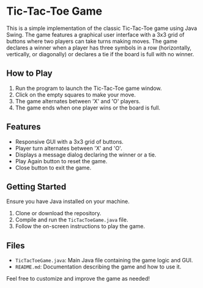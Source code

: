 # Tic-Tac-Toe Game

This is a simple implementation of the classic Tic-Tac-Toe game using Java Swing. The game features a graphical user interface with a 3x3 grid of buttons where two players can take turns making moves. The game declares a winner when a player has three symbols in a row (horizontally, vertically, or diagonally) or declares a tie if the board is full with no winner.

## How to Play

1. Run the program to launch the Tic-Tac-Toe game window.
2. Click on the empty squares to make your move.
3. The game alternates between 'X' and 'O' players.
4. The game ends when one player wins or the board is full.

## Features

- Responsive GUI with a 3x3 grid of buttons.
- Player turn alternates between 'X' and 'O'.
- Displays a message dialog declaring the winner or a tie.
- Play Again button to reset the game.
- Close button to exit the game.

## Getting Started

Ensure you have Java installed on your machine.

1. Clone or download the repository.
2. Compile and run the `TicTacToeGame.java` file.
3. Follow the on-screen instructions to play the game.

## Files

- `TicTacToeGame.java`: Main Java file containing the game logic and GUI.
- `README.md`: Documentation describing the game and how to use it.

Feel free to customize and improve the game as needed!
